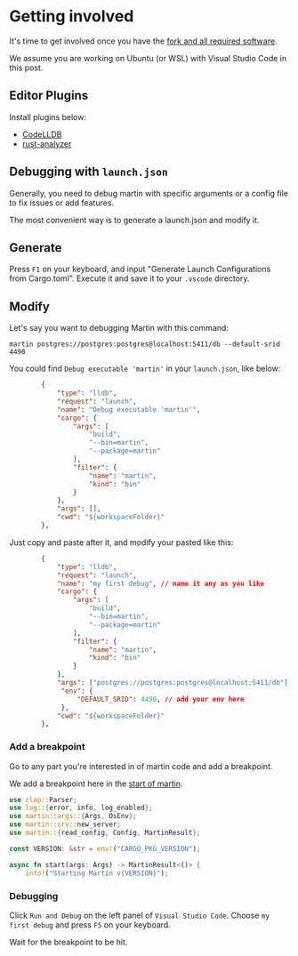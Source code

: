 # Getting involved

It's time to get involved once you have the [fork and all required software](development.md).

We assume you are working on Ubuntu (or WSL) with Visual Studio Code in this post.

## Editor Plugins

Install plugins below:

* [CodeLLDB](https://marketplace.visualstudio.com/items?itemName=vadimcn.vscode-lldb)
* [rust-analyzer](https://marketplace.visualstudio.com/items?itemName=rust-lang.rust-analyzer)

## Debugging with `launch.json`

Generally, you need to debug martin with specific arguments or a config file to fix issues or add features.

The most convenient way is to generate a launch.json and modify it.

## Generate

Press `F1` on your keyboard, and input "Generate Launch Configurations from Cargo.toml". Execute it and save it to your `.vscode` directory.

## Modify

Let's say you want to debugging Martin with this command:

```shell
martin postgres://postgres:postgres@localhost:5411/db --default-srid 4490
```

You could find `Debug executable 'martin'` in your `launch.json`, like below:

```json
        {
            "type": "lldb",
            "request": "launch",
            "name": "Debug executable 'martin'",
            "cargo": {
                "args": [
                    "build",
                    "--bin=martin",
                    "--package=martin"
                ],
                "filter": {
                    "name": "martin",
                    "kind": "bin"
                }
            },
            "args": [],
            "cwd": "${workspaceFolder}"
        },
```

Just copy and paste after it, and modify your pasted like this:

```json
        {
            "type": "lldb",
            "request": "launch",
            "name": "my first debug", // name it any as you like
            "cargo": {
                "args": [
                    "build",
                    "--bin=martin",
                    "--package=martin"
                ],
                "filter": {
                    "name": "martin",
                    "kind": "bin"
                }
            },
            "args": ["postgres://postgres:postgres@localhost:5411/db"], // add your arguments here
             "env": {
                 "DEFAULT_SRID": 4490, // add your env here
             },
            "cwd": "${workspaceFolder}"
        },
```

### Add a breakpoint

Go to any part you're interested in of martin code and add a breakpoint.

We add a breakpoint here in the [start of martin](https://github.com/maplibre/martin/blob/e628c3973f193a432d3d1282c5893e2339e806b6/martin/src/bin/martin.rs#L10).

```rust
use clap::Parser;
use log::{error, info, log_enabled};
use martin::args::{Args, OsEnv};
use martin::srv::new_server;
use martin::{read_config, Config, MartinResult};

const VERSION: &str = env!("CARGO_PKG_VERSION");

async fn start(args: Args) -> MartinResult<()> {
    info!("Starting Martin v{VERSION}");
```

### Debugging

Click `Run and Debug` on the left panel of `Visual Studio Code`. Choose `my first debug` and press `F5` on your keyboard.

Wait for the breakpoint to be hit.
